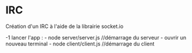 # IRC
Création d'un IRC à l'aide de la librairie socket.io

-1 lancer l'app :
    - node server/server.js   //démarrage du serveur
    - ouvrir un nouveau terminal
    - node client/client.js   //démarrage du client
